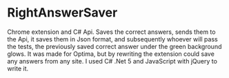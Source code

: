 # RightAnswerSaver
Chrome extension and C# Api. Saves the correct answers, sends them to the Api, it saves them in Json format, and subsequently whoever will pass the tests, the previously saved correct answer under the green background glows. It was made for Optima, but by rewriting the extension could save any answers from any site. I used C# .Net 5 and JavaScript with jQuery to write it.
